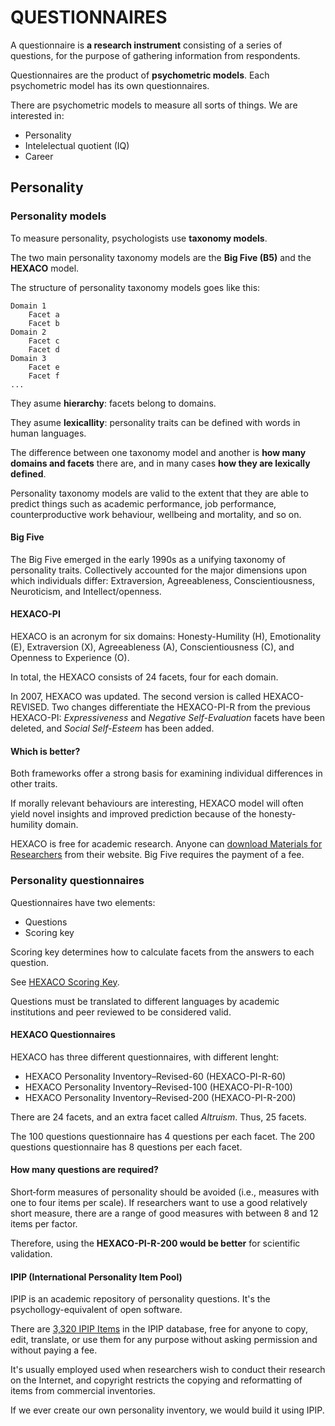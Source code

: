 QUESTIONNAIRES
======

A questionnaire is **a research instrument** consisting of a series of questions, for the purpose of gathering information from respondents.

Questionnaires are the product of **psychometric models**. Each psychometric model has its own questionnaires.

There are psychometric models to measure all sorts of things. We are interested in:
- Personality
- Intelelectual quotient (IQ)
- Career

## Personality

### Personality models

To measure personality, psychologists use **taxonomy models**.

The two main personality taxonomy models are the **Big Five (B5)** and the **HEXACO** model.

The structure of personality taxonomy models goes like this:

```
Domain 1
    Facet a
    Facet b
Domain 2
    Facet c
    Facet d
Domain 3
    Facet e
    Facet f
...
```

They asume **hierarchy**: facets belong to domains. 

They asume **lexicallity**: personality traits can be defined with words in human languages.

The difference between one taxonomy model and another is **how many domains and facets** there are, and in many cases **how they are lexically defined**.

Personality taxonomy models are valid to the extent that they are able to predict things such as academic performance, job performance, counterproductive work behaviour, wellbeing and mortality, and so on.

#### Big Five

The Big Five emerged in the early 1990s as a unifying taxonomy of personality traits. Collectively accounted for the major dimensions upon which individuals differ: Extraversion, Agreeableness, Conscientiousness, Neuroticism, and Intellect/openness.

#### HEXACO-PI

HEXACO is an acronym for six domains: Honesty-Humility (H), Emotionality (E), Extraversion (X), Agreeableness (A), Conscientiousness (C), and Openness to Experience (O).

In total, the HEXACO consists of 24 facets, four for each domain.

In 2007, HEXACO was updated. The second version is called HEXACO-REVISED. Two changes differentiate the HEXACO-PI-R from the previous HEXACO-PI: *Expressiveness* and *Negative Self-Evaluation* facets have been deleted, and *Social Self-Esteem* has been added.

#### Which is better?

Both frameworks offer a strong basis for examining individual differences in other traits.

If morally relevant behaviours are interesting, HEXACO model will often yield novel insights and improved prediction because of the honesty‐humility domain.

HEXACO is free for academic research. Anyone can [download Materials for Researchers](http://hexaco.org/hexaco-inventory) from their website. Big Five requires the payment of a fee.

### Personality questionnaires

Questionnaires have two elements:
- Questions
- Scoring key

Scoring key determines how to calculate facets from the answers to each question.

See [HEXACO Scoring Key](http://hexaco.org/downloads/ScoringKeys_100.pdf).

Questions must be translated to different languages by academic institutions and peer reviewed to be considered valid.

#### HEXACO Questionnaires

HEXACO has three different questionnaires, with different lenght:

- HEXACO Personality Inventory–Revised-60 (HEXACO-PI-R-60)
- HEXACO Personality Inventory–Revised-100 (HEXACO-PI-R-100)
- HEXACO Personality Inventory–Revised-200 (HEXACO-PI-R-200)

There are 24 facets, and an extra facet called *Altruism*. Thus, 25 facets.

The 100 questions questionnaire has 4 questions per each facet.
The 200 questions questionnaire has 8 questions per each facet.

#### How many questions are required?

Short‐form measures of personality should be avoided (i.e., measures with one to four items per scale). If researchers want to use a good relatively short measure, there are a range of good measures with between 8 and 12 items per factor.

Therefore, using the **HEXACO-PI-R-200 would be better** for scientific validation.

#### IPIP (International Personality Item Pool)

IPIP is an academic repository of personality questions. It's the psychollogy-equivalent of open software.

There are [3,320 IPIP Items](https://ipip.ori.org/AlphabeticalItemList.htm) in the IPIP database, free for anyone to copy, edit, translate, or use them for any purpose without asking permission and without paying a fee.

It's usually employed used when researchers wish to conduct their research on the Internet, and copyright restricts the copying and reformatting of items from commercial inventories.

If we ever create our own personality inventory, we would build it using IPIP.
